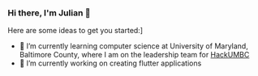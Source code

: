### Hi there, I'm Julian 👋


Here are some ideas to get you started:]


- 🏫 I’m currently learning computer science at University of Maryland, Baltimore County, where I am on the leadership team for [HackUMBC](https://www.hackumbc.org/)
- 🔭 I’m currently working on creating flutter applications


